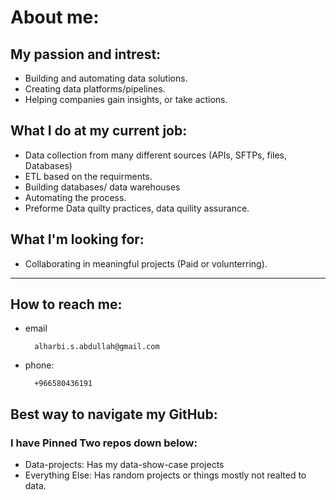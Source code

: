 # About me:
## My passion and intrest:
- Building and automating data solutions.
- Creating data platforms/pipelines.
- Helping companies gain insights, or take actions.

## What I do at my current job:
- Data collection from many different sources (APIs, SFTPs,  files, Databases) 
- ETL based on the requirments. 
- Building databases/ data warehouses
- Automating the process. 
- Preforme Data quilty practices, data quility assurance. 

## What I'm looking for:
- Collaborating in meaningful projects (Paid or volunterring). 
---

## How to reach me: 
- email

        alharbi.s.abdullah@gmail.com
- phone:

        +966580436191 

## Best way to navigate my GitHub:
### I have Pinned Two repos down below:
- Data-projects: Has my data-show-case projects 
- Everything Else: Has random projects or things mostly not realted to data.